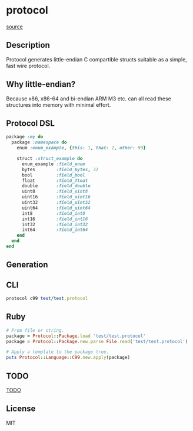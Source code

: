 # protocol

[source](https://github.com/shanna/protocol)

## Description

Protocol generates little-endian C compartible structs suitable as a simple,
fast wire protocol.

## Why little-endian?

Because x86, x86-64 and bi-endian ARM M3 etc. can all read these structures
into memory with minimal effort.

## Protocol DSL

```ruby
package :my do
  package :namespace do
    enum :enum_example, {this: 1, that: 2, other: 99}

    struct :struct_example do
      enum_example :field_enum
      bytes        :field_bytes, 32
      bool         :field_bool
      float        :field_float
      double       :field_double
      uint8        :field_uint8
      uint16       :field_uint16
      uint32       :field_uint32
      uint64       :field_uint64
      int8         :field_int8
      int16        :field_int16
      int32        :field_int32
      int64        :field_int64
    end
  end
end
```

## Generation

## CLI

```ruby
protocol c99 test/test.protocol
```

## Ruby

```ruby
# From file or string.
package = Protocol::Package.load 'test/test.protocol'
package = Protocol::Package.new.parse File.read('test/test.protocol')

# Apply a template to the package tree.
puts Protocol::Language::C99.new.apply(package)
```

## TODO

[TODO](https://github.com/shanna/protocol/issues?labels=enhancement&page=1&state=open)

## License

MIT

